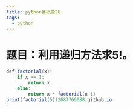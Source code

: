 ```yaml
---
title: python基础题26
tags:
  - python
---
```

# 题目：利用递归方法求5!。
```java
def factorial(x):
    if x == 1:
        return x
    else:
        return x * factorial(x-1)
print(factorial(5))2687769088.github.io
```
